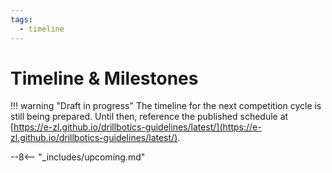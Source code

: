 ```yaml
---
tags:
  - timeline
---
```


# Timeline & Milestones

!!! warning "Draft in progress"
    The timeline for the next competition cycle is still being prepared. Until then, reference the published schedule at [https://e-zl.github.io/drillbotics-guidelines/latest/](https://e-zl.github.io/drillbotics-guidelines/latest/).
 
--8<-- "_includes/upcoming.md"
